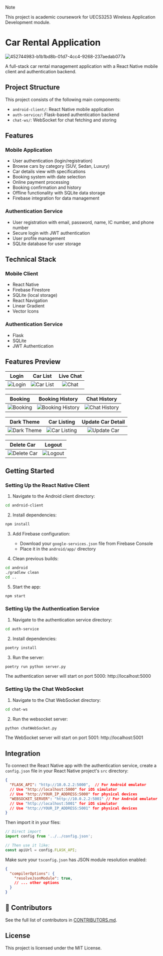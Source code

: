 > [!NOTE]
> This project is academic coursework for UECS3253 Wireless Application Development module.

# Car Rental Application
![452744983-b1b1bd8b-01d7-4cc4-9268-237aedab077a](https://github.com/user-attachments/assets/e9cacc43-2880-42eb-bf7a-25091cb97f8f)

A full-stack car rental management application with a React Native mobile client and authentication backend.

## Project Structure

This project consists of the following main components:

- `android-client/`: React Native mobile application
- `auth-service/`: Flask-based authentication backend
- `chat-ws/`: WebSocket for chat fetching and storing

## Features

### Mobile Application
- User authentication (login/registration)
- Browse cars by category (SUV, Sedan, Luxury)
- Car details view with specifications
- Booking system with date selection
- Online payment processing
- Booking confirmation and history
- Offline functionality with SQLite data storage
- Firebase integration for data management

### Authentication Service
- User registration with email, password, name, IC number, and phone number
- Secure login with JWT authentication
- User profile management
- SQLite database for user storage

## Technical Stack

### Mobile Client
- React Native
- Firebase Firestore
- SQLite (local storage)
- React Navigation
- Linear Gradient
- Vector Icons

### Authentication Service
- Flask
- SQLite
- JWT Authentication

## Features Preview
|                                         **Login**                                         |                                         **Car List**                                         |                                       **Live Chat**                                      |
| :---------------------------------------------------------------------------------------: | :------------------------------------------------------------------------------------------: | :--------------------------------------------------------------------------------------: |
| ![Login](https://github.com/user-attachments/assets/acbc575d-698e-4885-bdf7-a17941565f7c) | ![Car List](https://github.com/user-attachments/assets/457c5eda-e421-4556-bf39-617b331c1607) | ![Chat](https://github.com/user-attachments/assets/23412028-d63f-4e81-b421-4ca2f0a3f564) |

|                                         **Booking**                                         |                                         **Booking History**                                         |                                         **Chat History**                                         |
| :-----------------------------------------------------------------------------------------: | :-------------------------------------------------------------------------------------------------: | :----------------------------------------------------------------------------------------------: |
| ![Booking](https://github.com/user-attachments/assets/528eba8c-cd98-4f5c-83dc-684b75e25020) | ![Booking History](https://github.com/user-attachments/assets/7b9a98e7-ed68-4e00-beb0-08a1feb5203c) | ![Chat History](https://github.com/user-attachments/assets/9d76657a-85e6-4629-8ab4-de05be19eb20) |

|                                         **Dark Theme**                                         |                                         **Car Listing**                                         |                                      **Update Car Detail**                                     |
| :--------------------------------------------------------------------------------------------: | :---------------------------------------------------------------------------------------------: | :--------------------------------------------------------------------------------------------: |
| ![Dark Theme](https://github.com/user-attachments/assets/c1c3eb6b-fb2c-47c3-849d-0600766b6c91) | ![Car Listing](https://github.com/user-attachments/assets/df4a16c9-a2dd-49ee-8e82-ce71d79490dd) | ![Update Car](https://github.com/user-attachments/assets/591b32af-c2b7-4171-a3b2-72a4e012a4ca) |

|                                         **Delete Car**                                         |                                         **Logout**                                         |
| :--------------------------------------------------------------------------------------------: | :----------------------------------------------------------------------------------------: |
| ![Delete Car](https://github.com/user-attachments/assets/e86e8888-e2bf-464b-b4a9-9c57d4cae370) | ![Logout](https://github.com/user-attachments/assets/38ffd208-4bdd-4c54-afc0-8bc846fc66e7) |

## Getting Started

### Setting Up the React Native Client

1. Navigate to the Android client directory:
```bash
cd android-client
```

2. Install dependencies:
```bash
npm install
```

3. Add Firebase configuration:
   - Download your `google-services.json` file from Firebase Console
   - Place it in the `android/app/` directory

4. Clean previous builds:
```bash
cd android
./gradlew clean
cd ..
```

5. Start the app:
```bash
npm start
```

### Setting Up the Authentication Service

1. Navigate to the authentication service directory:
```bash
cd auth-service
```

2. Install dependencies:
```bash
poetry install
```

3. Run the server:
```bash
poetry run python server.py
```

The authentication server will start on port 5000: http://localhost:5000
### Setting Up the Chat WebSocket

1. Navigate to the Chat WebSocket directory:
```bash
cd chat-ws
```

2. Run the websocket server:
```bash
python chatWebSocket.py
```

The WebSocket server will start on port 5001: http://localhost:5001
## Integration

To connect the React Native app with the authentication service, create a `config.json` file in your React Native project's `src` directory:

```json
{
  "FLASK_API": "http://10.0.2.2:5000",  // For Android emulator
  // Use "http://localhost:5000" for iOS simulator
  // Use "http://YOUR_IP_ADDRESS:5000" for physical devices
  "WEBSOCKET_SERVER": "http://10.0.2.2:5001" // For Android emulator
  // Use "http://localhost:5001" for iOS simulator
  // Use "http://YOUR_IP_ADDRESS:5001" for physical devices
}
```

Then import it in your files:

```typescript
// Direct import
import config from '../../config.json';

// Then use it like:
const apiUrl = config.FLASK_API;
```

Make sure your `tsconfig.json` has JSON module resolution enabled:

```json
{
  "compilerOptions": {
    "resolveJsonModule": true,
    // ... other options
  }
}
```

## 📜 Contributors

See the full list of contributors in [CONTRIBUTORS.md](./CONTRIBUTORS.md).

## License

This project is licensed under the MIT License.

